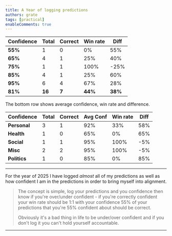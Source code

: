 ```yaml
---
title: A Year of logging predictions
authors: grate
tags: [practical]
enableComments: true
---
```


| **Confidence** | **Total** | **Correct** | **Win rate** | **Diff** |
| -------------- | --------- | ----------- | ------------ | -------- |
| **55%**        | 1         | 0           | 0%           | 55%      |
| **65%**        | 4         | 1           | 25%          | 40%      |
| **75%**        | 1         | 1           | 100%         | -25%     |
| **85%**        | 4         | 1           | 25%          | 60%      |
| **95%**        | 6         | 4           | 67%          | 28%      |
| **81%**        | **16**    | **7**       | **44%**      | **38%**  |

The bottom row shows average confidence, win rate and difference.

<!-- truncate -->

| **Confidence** | **Total** | **Correct** | **Avg Conf** | **Win rate** | **Diff** |
| -------------- | --------- | ----------- | ------------ | ------------ | -------- |
| **Personal**   | 3         | 1           | 92%          | 33%          | 58%      |
| **Health**     | 1         | 0           | 65%          | 0%           | 65%      |
| **Social**     | 1         | 1           | 95%          | 100%         | -5%      |
| **Misc**       | 2         | 2           | 95%          | 100%         | -5%      |
| **Politics**   | 1         | 0           | 85%          | 0%           | 85%      |

---

For the year of 2025 I have logged *almost* all of my predictions as well as how confident I am in the predictions in order to bring myself into alignment.

> The concept is simple, log your predictions and you confidence then know if you're over/under confident - if you're correctly confident your win rate should be 1:1 with your confidence 55% of your predictions that you're 55% confident about should be correct.
>
> Obviously it's a bad thing in life to be under/over confident and if you don't log it you can't hold yourself accountable.

---


